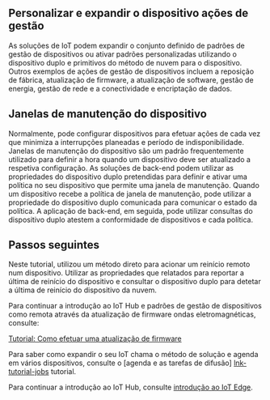## <a name="customize-and-extend-the-device-management-actions"></a>Personalizar e expandir o dispositivo ações de gestão

As soluções de IoT podem expandir o conjunto definido de padrões de gestão de dispositivos ou ativar padrões personalizadas utilizando o dispositivo duplo e primitivos do método de nuvem para o dispositivo. Outros exemplos de ações de gestão de dispositivos incluem a reposição de fábrica, atualização de firmware, a atualização de software, gestão de energia, gestão de rede e a conectividade e encriptação de dados.

## <a name="device-maintenance-windows"></a>Janelas de manutenção do dispositivo

Normalmente, pode configurar dispositivos para efetuar ações de cada vez que minimiza a interrupções planeadas e período de indisponibilidade. Janelas de manutenção do dispositivo são um padrão frequentemente utilizado para definir a hora quando um dispositivo deve ser atualizado a respetiva configuração. As soluções de back-end podem utilizar as propriedades do dispositivo duplo pretendidas para definir e ativar uma política no seu dispositivo que permite uma janela de manutenção. Quando um dispositivo recebe a política de janela de manutenção, pode utilizar a propriedade do dispositivo duplo comunicada para comunicar o estado da política. A aplicação de back-end, em seguida, pode utilizar consultas do dispositivo duplo atestem a conformidade de dispositivos e cada política.

## <a name="next-steps"></a>Passos seguintes

Neste tutorial, utilizou um método direto para acionar um reinício remoto num dispositivo. Utilizar as propriedades que relatados para reportar a última de reinício do dispositivo e consultar o dispositivo duplo para detetar a última de reinício do dispositivo da nuvem.

Para continuar a introdução ao IoT Hub e padrões de gestão de dispositivos como remota através da atualização de firmware ondas eletromagnéticas, consulte:

[Tutorial: Como efetuar uma atualização de firmware][lnk-fwupdate]

Para saber como expandir o seu IoT chama o método de solução e agenda em vários dispositivos, consulte o [agenda e as tarefas de difusão] [ lnk-tutorial-jobs] tutorial.

Para continuar a introdução ao IoT Hub, consulte [introdução ao IoT Edge][lnk-iot-edge].

[lnk-fwupdate]: ../articles/iot-hub/iot-hub-node-node-firmware-update.md
[lnk-tutorial-jobs]: ../articles/iot-hub/iot-hub-node-node-schedule-jobs.md
[lnk-iot-edge]: ../articles/iot-edge/tutorial-simulate-device-linux.md